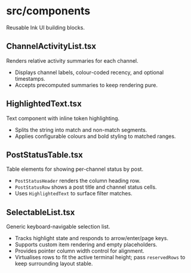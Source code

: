 # src/components

Reusable Ink UI building blocks.

## ChannelActivityList.tsx
Renders relative activity summaries for each channel.
- Displays channel labels, colour-coded recency, and optional timestamps.
- Accepts precomputed summaries to keep rendering pure.

## HighlightedText.tsx
Text component with inline token highlighting.
- Splits the string into match and non-match segments.
- Applies configurable colours and bold styling to matched ranges.

## PostStatusTable.tsx
Table elements for showing per-channel status by post.
- `PostStatusHeader` renders the column heading row.
- `PostStatusRow` shows a post title and channel status cells.
- Uses `HighlightedText` to surface filter matches.

## SelectableList.tsx
Generic keyboard-navigable selection list.
- Tracks highlight state and responds to arrow/enter/page keys.
- Supports custom item rendering and empty placeholders.
- Provides pointer column width control for alignment.
- Virtualises rows to fit the active terminal height; pass `reservedRows` to keep surrounding layout stable.
